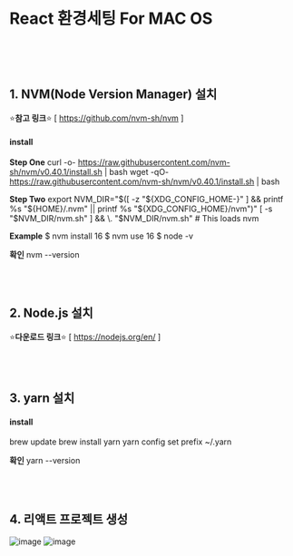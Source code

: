 # React 환경세팅 For MAC OS
<br><br><br>

## **1. NVM(Node Version Manager) 설치**
⭐️**참고 링크**⭐️ [ https://github.com/nvm-sh/nvm ] 

#### install
**Step One**
curl -o- https://raw.githubusercontent.com/nvm-sh/nvm/v0.40.1/install.sh | bash
wget -qO- https://raw.githubusercontent.com/nvm-sh/nvm/v0.40.1/install.sh | bash

**Step Two**
export NVM_DIR="$([ -z "${XDG_CONFIG_HOME-}" ] && printf %s "${HOME}/.nvm" || printf %s "${XDG_CONFIG_HOME}/nvm")"
[ -s "$NVM_DIR/nvm.sh" ] && \. "$NVM_DIR/nvm.sh" # This loads nvm

**Example**
$ nvm install 16
$ nvm use 16
$ node -v

**확인**
nvm --version

<br><br>
## **2. Node.js 설치**
⭐️**다운로드 링크**⭐️ [ https://nodejs.org/en/ ]


<br><br>
## **3. yarn 설치**

#### install
brew update
brew install yarn
yarn config set prefix ~/.yarn

**확인**
yarn --version


<br><br>
## **4. 리액트 프로젝트 생성**
![image](https://github.com/user-attachments/assets/b74a0a96-9bbd-40e7-81f6-1fc6205fb7af)
![image](https://github.com/user-attachments/assets/94f131b1-5675-4f95-92e5-29a6dd7eadae)



